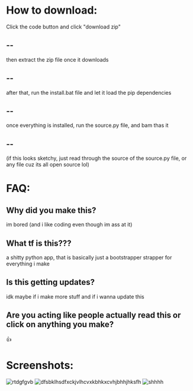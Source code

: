 # How to download:
Click the code button and click "download zip"
## --
then extract the zip file once it downloads
## --
after that, run the install.bat file and let it load the pip dependencies
## --
once everything is installed, run the source.py file, and bam thas it
## --
(if this looks sketchy, just read through the source of the source.py file, or any file cuz its all open source lol)

# FAQ:

## Why did you make this?
im bored (and i like coding even though im ass at it)
## What tf is this???
a shitty python app, that is basically just a bootstrapper
strapper for everything i make
## Is this getting updates?
idk maybe if i make more stuff and if i wanna update this
## Are you acting like people actually read this or click on anything you make?
👍

# Screenshots:
![rtdgfgvb](https://github.com/Zyphonn/zyphonz-stuff-ig-/assets/167906747/8449a9e5-a65b-441f-b254-19ff0b2daa7b)
![dfsbklhsdfxckjvlhcvxkbhkxcvhjbhhjhksfh](https://github.com/Zyphonn/zyphonz-stuff-ig-/assets/167906747/f53ccd67-2c46-4a33-9ad9-914a6654d169)
![shhhh](https://github.com/Zyphonn/zyphonz-stuff-ig-/assets/167906747/b60a38fd-3f60-4059-8f2e-5aaeb422d004)
